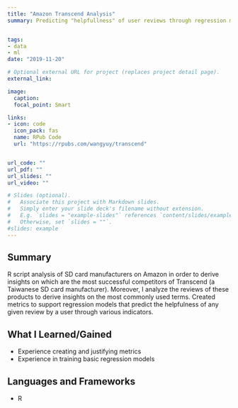 ```yaml
---
title: "Amazon Transcend Analysis"
summary: Predicting "helpfullness" of user reviews through regression model on Amazon Data.


tags:
- data
- ml
date: "2019-11-20"

# Optional external URL for project (replaces project detail page).
external_link: 

image:
  caption: 
  focal_point: Smart

links:
- icon: code
  icon_pack: fas
  name: RPub Code
  url: "https://rpubs.com/wangyuy/transcend"


url_code: ""
url_pdf: ""
url_slides: ""
url_video: ""

# Slides (optional).
#   Associate this project with Markdown slides.
#   Simply enter your slide deck's filename without extension.
#   E.g. `slides = "example-slides"` references `content/slides/example-slides.md`.
#   Otherwise, set `slides = ""`.
#slides: example
---
```

## Summary

R script analysis of SD card manufacturers on Amazon in order to derive insights on which are the most successful competitors of Transcend (a Taiwanese SD card manufacturer). Moreover, I analyze the reviews of these products to derive insights on the most commonly used terms. Created metrics to support regression models that predict the helpfulness of any given review by a user through various indicators.

## What I Learned/Gained
* Experience creating and justifying metrics
* Experience in training basic regression models

## Languages and Frameworks
* R
